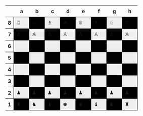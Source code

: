 <html>
    <head>
        <title></title>
        <meta charset="UTF-8">
        <style>
            .chess-board { border-spacing: 0; border-collapse: collapse; }
            .chess-board th { padding: .5em; }
            .chess-board td { border: 1px solid; width: 2em; height: 2em; }
            .chess-board .light { background: #eee; }
            .chess-board .dark { background: #000; }
        </style>
     </head>
       <body>
        <table class="chess-board">
            <tbody>
                <tr>
                    <th></th>
                    <th>a</th>
                    <th>b</th>
                    <th>c</th>
                    <th>d</th>
                    <th>e</th>
                    <th>f</th>
                    <th>g</th>
                    <th>h</th>
                </tr>
                <tr>
                    <th>8</th>
                    <td class="light">♖</td>
                    <td class="dark">♘</td>
                    <td class="light">♗</td>
                    <td class="dark">♔</td>
                    <td class="light">♕</td>
                    <td class="dark">♗</td>
                    <td class="light">♘</td>
                    <td class="dark">♖</td>
                </tr>
                <tr>
                    <th>7</th>
                    <td class="dark">♙</td>
                    <td class="light">♙</td>
                    <td class="dark">♙</td>
                    <td class="light">♙</td>
                    <td class="dark">♙</td>
                    <td class="light">♙</td>
                    <td class="dark">♙</td>
                    <td class="light">♙</td>
                </tr>
                <tr>
                    <th>6</th>
                    <td class="light"></td>
                    <td class="dark"></td>
                    <td class="light"></td>
                    <td class="dark"></td>
                    <td class="light"></td>
                    <td class="dark"></td>
                    <td class="light"></td>
                    <td class="dark"></td>
                </tr>
                <tr>
                    <th>5</th>
                    <td class="dark"></td>
                    <td class="light"></td>
                    <td class="dark"></td>
                    <td class="light"></td>
                    <td class="dark"></td>
                    <td class="light"></td>
                    <td class="dark"></td>
                    <td class="light"></td>
                </tr>
                <tr>
                    <th>4</th>
                    <td class="light"></td>
                    <td class="dark"></td>
                    <td class="light"></td>
                    <td class="dark"></td>
                    <td class="light"></td>
                    <td class="dark"></td>
                    <td class="light"></td>
                    <td class="dark"></td>
                </tr>
                <tr>
                    <th>3</th>
                    <td class="dark"></td>
                    <td class="light"></td>
                    <td class="dark"></td>
                    <td class="light"></td>
                    <td class="dark"></td>
                    <td class="light"></td>
                    <td class="dark"></td>
                    <td class="light"></td>
                </tr>
                <tr>
                    <th>2</th>
                    <td class="light">♟</td>
                    <td class="dark">♟</td>
                    <td class="light">♟</td>
                    <td class="dark">♟</td>
                    <td class="light">♟</td>
                    <td class="dark">♟</td>
                    <td class="light">♟</td>
                    <td class="dark">♟</td>
                </tr>
                <tr>
                    <th>1</th>
                    <td class="dark">♜</td>
                    <td class="light">♞</td>
                    <td class="dark">♝</td>
                    <td class="light">♚</td>
                    <td class="dark">♛</td>
                    <td class="light">♝</td>
                    <td class="dark">♞</td>
                    <td class="light">♜</td>
                </tr>
            </tbody>
        </table>
    </body>
</html>